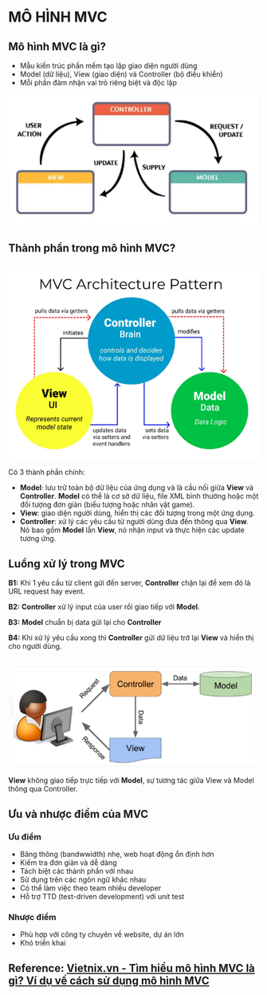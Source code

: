 # MÔ HÌNH MVC 

## Mô hình MVC là gì?
- Mẫu kiến trúc phần mềm tạo lập giao diện người dùng
- Model (dữ liệu), View (giao diện) và Controller (bộ điều khiển)
- Mỗi phần đảm nhận vai trò riêng biệt và độc lập
  
![imagae](image/MVC_1.PNG)

## Thành phần trong mô hình MVC?

![imagae](image/MVC_2.PNG)

Có 3 thành phần chính:

- **Model**: lưu trữ toàn bộ dữ liệu của ứng dụng và là cầu nối giữa **View** và **Controller**. **Model** có thể là cơ sở dữ liệu, file XML bình thường hoặc một đối tượng đơn giản (biểu tượng hoặc nhân vật game).
- **View**: giao diện người dùng, hiển thị các đối tượng trong một ứng dụng.
- **Controller**: xử lý các yêu cầu từ người dùng đưa đến thông qua **View**. Nó bao gồm **Model** lẫn **View**, nó nhận input và thực hiện các update tương ứng.

## Luồng xử lý trong MVC

**B1:** Khi 1 yêu cầu từ client gửi đến server, **Controller** chặn lại để xem đó là URL request hay event.

**B2:** **Controller** xử lý input của user rồi giao tiếp với **Model**.

**B3:** **Model** chuẩn bị data gửi lại cho **Controller**

**B4:** Khi xử lý yêu cầu xong thì **Controller** gửi dữ liệu trở lại **View** và hiển thị cho người dùng.

![imagae](image/MVC_3.PNG)

**View** không giao tiếp trực tiếp với **Model**, sự tương tác giữa View và Model thông qua Controller.

## Ưu và nhược điểm của MVC
### Ưu điểm
- Băng thông (bandwwidth) nhẹ, web hoạt động ổn định hơn
- Kiếm tra đơn giản và dễ dàng
- Tách biệt các thành phần với nhau
- Sử dụng trên các ngôn ngữ khác nhau
- Có thể làm việc theo team nhiều developer
- Hỗ trợ TTD (test-driven development) với unit test
### Nhược điểm
- Phù hợp với công ty chuyên về website, dự án lớn
- Khó triển khai

## Reference: [Vietnix.vn - Tìm hiểu mô hình MVC là gì? Ví dụ về cách sử dụng mô hình MVC](https://vietnix.vn/tim-hieu-mo-hinh-mvc-la-gi/)



































